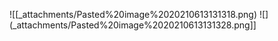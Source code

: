 












![[_attachments/Pasted%20image%2020210613131318.png) ![](_attachments/Pasted%20image%2020210613131328.png]]
